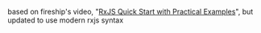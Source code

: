 based on fireship's video, "[RxJS Quick Start with Practical Examples](https://youtu.be/2LCo926NFLI?si=FS8vdlASwnnMmIOZ)", but updated to use modern rxjs syntax
